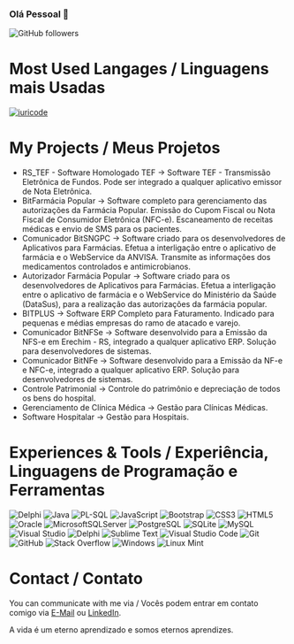 ### Olá Pessoal 👋

<!--
**RafaSartori/rafasartori** is a ✨ _special_ ✨ repository because its `README.md` (this file) appears on your GitHub profile.

Here are some ideas to get you started:

- 🔭 I’m currently working on ...
- 🌱 I’m currently learning ...
- 👯 I’m looking to collaborate on ...
- 🤔 I’m looking for help with ...
- 💬 Ask me about ...
- 📫 How to reach me: ...
- 😄 Pronouns: ...
- ⚡ Fun fact: ...
-->

![GitHub followers](https://img.shields.io/github/followers/rafasartori?style=flat)
<!-- <a href="https://stackoverflow.com/users/17190208/serdar-gul" target="_blank">
<img alt="StackOverflow"
src="https://stackoverflow-badge.vercel.app/?userID=17190208" />
</a> -->

# Most Used Langages / Linguagens mais Usadas
[![iuricode](https://github-readme-stats.vercel.app/api/top-langs/?username=RafaSartori&layout=compact)](https://github.com/RafaSartori/github-readme-stats)

# My Projects / Meus Projetos
- RS_TEF - Software Homologado TEF -> Software TEF - Transmissão Eletrônica de Fundos. Pode ser integrado a qualquer aplicativo emissor de Nota Eletrônica.
- BitFarmácia Popular -> Software completo para gerenciamento das autorizações da Farmácia Popular. Emissão do Cupom Fiscal ou Nota Fiscal de Consumidor Eletrônica (NFC-e). Escaneamento de receitas médicas e envio de SMS para os pacientes.
- Comunicador BitSNGPC -> Software criado para os desenvolvedores de Aplicativos para Farmácias. Efetua a interligação entre o aplicativo de farmácia e o WebService da ANVISA. Transmite as informações dos medicamentos controlados e antimicrobianos.
- Autorizador Farmácia Popular -> Software criado para os desenvolvedores de Aplicativos para Farmácias. Efetua a interligação entre o aplicativo de farmácia e o WebService do Ministério da Saúde (DataSus), para a realização das autorizações da farmácia popular.
- BITPLUS -> Software ERP Completo para Faturamento. Indicado para pequenas e médias empresas do ramo de atacado e varejo.
- Comunicador BitNFSe -> Software desenvolvido para a Emissão da NFS-e em Erechim - RS, integrado a qualquer aplicativo ERP. Solução para desenvolvedores de sistemas.
- Comunicador BitNFe -> Software desenvolvido para a Emissão da NF-e e NFC-e, integrado a qualquer aplicativo ERP. Solução para desenvolvedores de sistemas.
- Controle Patrimonial -> Controle do patrimônio e depreciação de todos os bens do hospital.
- Gerenciamento de Clínica Médica -> Gestão para Clínicas Médicas.
- Software Hospitalar -> Gestão para Hospitais.

# Experiences & Tools / Experiência, Linguagens de Programação e Ferramentas
<!-- <img src="https://raw.githubusercontent.com/devicons/devicon/master/icons/csharp/csharp-original.svg" alt="csharp" width="40" height="40" title="C#"/> <img src="https://user-images.githubusercontent.com/3423282/123477765-e4013700-d5d4-11eb-876c-de9aab52153b.png" alt="delphi" width="40" height="40" title="Delphi"/> <img src="https://upload.wikimedia.org/wikipedia/commons/0/0e/Microsoft_.NET_logo.png?20200524033331" alt="dotnet" width="40" height="40" title=".NET"/> <img src="https://icon-library.com/images/icon-oracle/icon-oracle-5.jpg" alt="oracle" width="40" height="40" title="Oracle"/> <img src="https://raw.githubusercontent.com/devicons/devicon/1119b9f84c0290e0f0b38982099a2bd027a48bf1/icons/postgresql/postgresql-original.svg" alt="postgresql" width="40" height="40" title="PostgreSQL"/> <img src="https://img.icons8.com/external-wanicon-two-tone-wanicon/344/external-sql-server-big-data-wanicon-two-tone-wanicon.png" alt="microsoftsqlserver" width="40" height="40" title="Microsoft SQL Server"/> <img src="https://raw.githubusercontent.com/devicons/devicon/1119b9f84c0290e0f0b38982099a2bd027a48bf1/icons/javascript/javascript-original.svg" alt="javascript" width="40" height="40" title="JavaScript"/> <img src="https://raw.githubusercontent.com/devicons/devicon/1119b9f84c0290e0f0b38982099a2bd027a48bf1/icons/jquery/jquery-original.svg" alt="jquery" width="40" height="40" title="JQuery"/> <img src="https://raw.githubusercontent.com/devicons/devicon/1119b9f84c0290e0f0b38982099a2bd027a48bf1/icons/bootstrap/bootstrap-original.svg" alt="bootstrap" width="40" height="40" title="Bootstrap"/> <img src="https://raw.githubusercontent.com/devicons/devicon/1119b9f84c0290e0f0b38982099a2bd027a48bf1/icons/css3/css3-original.svg" alt="css3" width="40" height="40" title="CSS3"/> <img src="https://raw.githubusercontent.com/github/explore/80688e429a7d4ef2fca1e82350fe8e3517d3494d/topics/git/git.png" alt="git" width="40" height="40" title="Git"/> <img src="https://img.icons8.com/nolan/64/github.png" alt="github" width="40" height="40" title="GitHub"/> <img src="https://cdn.icon-icons.com/icons2/3053/PNG/512/jira_cloud_macos_bigsur_icon_190051.png" alt="jira" width="40" height="40" title="JIRA"/> <img src="https://cdn.iconscout.com/icon/free/png-256/asana-226537.png" alt="asana" width="40" height="40" title="Asana"/> <img src="https://raw.githubusercontent.com/devicons/devicon/1119b9f84c0290e0f0b38982099a2bd027a48bf1/icons/visualstudio/visualstudio-plain.svg" alt="visualstudio" width="40" height="40" title="Visual Studio"/> <img src="https://upload.wikimedia.org/wikipedia/commons/thumb/6/6e/JetBrains_Rider_Icon.svg/1200px-JetBrains_Rider_Icon.svg.png" alt="rider" width="40" height="40" title="JetBrains Rider"/> <img src="https://wiki.freepascal.org/images/e/ec/Lazarus-icons-exe-proposal-bpsoftware.png" alt="lazarus" width="40" height="40" title="Lazarus IDE"/> <img src="https://encrypted-tbn0.gstatic.com/images?q=tbn:ANd9GcRLsx6po99ETTjhbzojNL9xX-BQmgHTe-LaUa8lrn6KsDSF6EQBOm2fzKpZlMHtMJTr9oo&usqp=CAU" alt="delphi7" width="40" height="40" title="Delphi 7"/> <img src="https://upload.wikimedia.org/wikipedia/commons/thumb/7/79/Breezeicons-apps-48-sublime-text.svg/640px-Breezeicons-apps-48-sublime-text.svg.png" alt="sublimetext" width="40" height="40" title="Sublime Text"/> <img src="https://upload.wikimedia.org/wikipedia/commons/thumb/9/9a/Visual_Studio_Code_1.35_icon.svg/2048px-Visual_Studio_Code_1.35_icon.svg.png" alt="vscode" width="40" height="40" title="Visual Studio Code"/> <img src="https://upload.wikimedia.org/wikipedia/commons/thumb/b/b5/DBeaver_logo.svg/256px-DBeaver_logo.svg.png" alt="dbeaver" width="40" height="40" title="DBeaver"/> <img src="https://www.imaginet.com/wp/wp-content/uploads/2016/03/telerik-icon.png" alt="telerik" width="40" height="40" title="Telerik"/> -->

<div align="left">

![Delphi](https://img.shields.io/badge/Delphi-B22222?style=for-the-badge&logo=delphi&logoColor=white&logoWidth=20) 
![Java](https://img.shields.io/badge/Java-ED8B00?style=for-the-badge&logo=java&logoColor=white&logoWidth=20) 
![PL-SQL](https://img.shields.io/badge/PLSQL-F80000?style=for-the-badge&logo=oracle&logoColor=white&logoWidth=20)
![JavaScript](https://img.shields.io/badge/javascript-%23323330.svg?style=for-the-badge&logo=javascript&logoColor=white&logoWidth=20) 
![Bootstrap](https://img.shields.io/badge/bootstrap-%23563D7C.svg?style=for-the-badge&logo=bootstrap&logoColor=white&logoWidth=20) 
![CSS3](https://img.shields.io/badge/css3-%231572B6.svg?style=for-the-badge&logo=css3&logoColor=white&logoWidth=20) 
![HTML5](https://img.shields.io/badge/html5-%23E34F26.svg?style=for-the-badge&logo=html5&logoColor=white&logoWidth=20) 
![Oracle](https://img.shields.io/badge/Oracle-F80000?style=for-the-badge&logo=oracle&logoColor=white&logoWidth=20) 
![MicrosoftSQLServer](https://img.shields.io/badge/Microsoft%20SQL%20Server-CC2927?style=for-the-badge&logo=microsoft%20sql%20server&logoColor=white&logoWidth=20) 
![PostgreSQL](https://img.shields.io/badge/postgresql-%23316192.svg?style=for-the-badge&logo=postgresql&logoColor=white&logoWidth=20) 
![SQLite](https://img.shields.io/badge/sqlite-%2307405e.svg?style=for-the-badge&logo=sqlite&logoColor=white&logoWidth=20) 
![MySQL](https://img.shields.io/badge/mysql-%2300f.svg?style=for-the-badge&logo=mysql&logoColor=white&logoWidth=20)
![Visual Studio](https://img.shields.io/badge/Visual%20Studio-5C2D91.svg?style=for-the-badge&logo=visual-studio&logoColor=white&logoWidth=20) 
![Delphi](https://img.shields.io/badge/Delphi_RAD_Studio-B22222?style=for-the-badge&logo=delphi&logoColor=white&logoWidth=20) 
![Sublime Text](https://img.shields.io/badge/sublime_text-%23575757.svg?style=for-the-badge&logo=sublime-text&logoColor=white&logoWidth=20) 
![Visual Studio Code](https://img.shields.io/badge/Visual%20Studio%20Code-0078d7.svg?style=for-the-badge&logo=visual-studio-code&logoColor=white&logoWidth=20)
![Git](https://img.shields.io/badge/git-%23F05033.svg?style=for-the-badge&logo=git&logoColor=white&logoWidth=20) 
![GitHub](https://img.shields.io/badge/github-%23121011.svg?style=for-the-badge&logo=github&logoColor=white&logoWidth=20) 
![Stack Overflow](https://img.shields.io/badge/-Stackoverflow-FE7A16?style=for-the-badge&logo=stack-overflow&logoColor=white&logoWidth=20) 
![Windows](https://img.shields.io/badge/Windows-0078D6?style=for-the-badge&logo=windows&logoColor=white&logoWidth=20) 
![Linux Mint](https://img.shields.io/badge/Linux%20Mint-87CF3E?style=for-the-badge&logo=Linux%20Mint&logoColor=white&logoWidth=20)

</div>

# Contact / Contato

You can communicate with me via / Vocês podem entrar em contato comigo via 
[E-Mail](mailto:rafa.sartori76@gmail.com) ou [LinkedIn](https://www.linkedin.com/in/rafael-sartori-29b9b126/).

A vida é um eterno aprendizado e somos eternos aprendizes.
